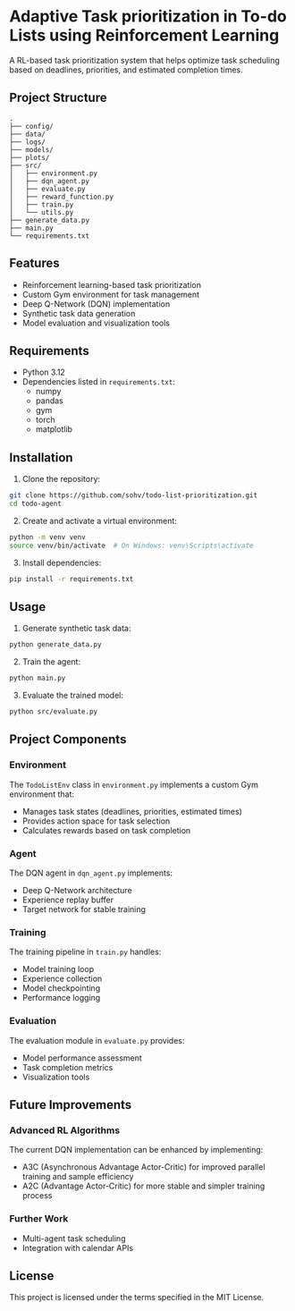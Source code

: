 <!-- Project documentation -->
# Adaptive Task prioritization in To-do Lists using Reinforcement Learning

A RL-based task prioritization system that helps optimize task scheduling based on deadlines, priorities, and estimated completion times.

## Project Structure

```
.
├── config/           
├── data/            
├── logs/            
├── models/          
├── plots/           
├── src/             
│   ├── environment.py    
│   ├── dqn_agent.py      
│   ├── evaluate.py       
│   ├── reward_function.py 
│   ├── train.py          
│   └── utils.py          
├── generate_data.py 
├── main.py          
└── requirements.txt 
```

## Features

- Reinforcement learning-based task prioritization
- Custom Gym environment for task management
- Deep Q-Network (DQN) implementation
- Synthetic task data generation
- Model evaluation and visualization tools

## Requirements

- Python 3.12
- Dependencies listed in `requirements.txt`:
  - numpy
  - pandas
  - gym
  - torch
  - matplotlib

## Installation

1. Clone the repository:
```bash
git clone https://github.com/sohv/todo-list-prioritization.git
cd todo-agent
```

2. Create and activate a virtual environment:
```bash
python -m venv venv
source venv/bin/activate  # On Windows: venv\Scripts\activate
```

3. Install dependencies:
```bash
pip install -r requirements.txt
```

## Usage

1. Generate synthetic task data:
```bash
python generate_data.py
```

2. Train the agent:
```bash
python main.py
```

3. Evaluate the trained model:
```bash
python src/evaluate.py
```

## Project Components

### Environment
The `TodoListEnv` class in `environment.py` implements a custom Gym environment that:
- Manages task states (deadlines, priorities, estimated times)
- Provides action space for task selection
- Calculates rewards based on task completion

### Agent
The DQN agent in `dqn_agent.py` implements:
- Deep Q-Network architecture
- Experience replay buffer
- Target network for stable training

### Training
The training pipeline in `train.py` handles:
- Model training loop
- Experience collection
- Model checkpointing
- Performance logging

### Evaluation
The evaluation module in `evaluate.py` provides:
- Model performance assessment
- Task completion metrics
- Visualization tools

## Future Improvements

### Advanced RL Algorithms
The current DQN implementation can be enhanced by implementing:
- A3C (Asynchronous Advantage Actor-Critic) for improved parallel training and sample efficiency
- A2C (Advantage Actor-Critic) for more stable and simpler training process

### Further Work
- Multi-agent task scheduling
- Integration with calendar APIs

## License

This project is licensed under the terms specified in the MIT License.